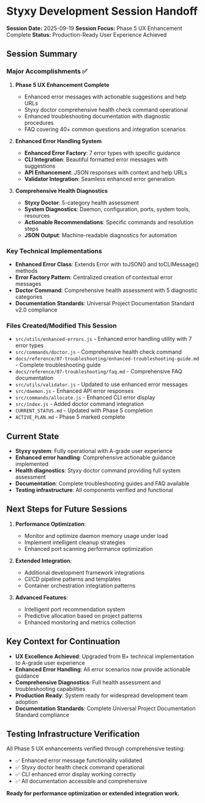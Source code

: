 # Styxy Development Session Handoff

**Session Date:** 2025-09-19
**Session Focus:** Phase 5 UX Enhancement Complete
**Status:** Production-Ready User Experience Achieved

## Session Summary

### Major Accomplishments ✅
1. **Phase 5 UX Enhancement Complete**
   - Enhanced error messages with actionable suggestions and help URLs
   - Styxy doctor comprehensive health check command operational
   - Enhanced troubleshooting documentation with diagnostic procedures
   - FAQ covering 40+ common questions and integration scenarios

2. **Enhanced Error Handling System**
   - **Enhanced Error Factory**: 7 error types with specific guidance
   - **CLI Integration**: Beautiful formatted error messages with suggestions
   - **API Enhancement**: JSON responses with context and help URLs
   - **Validator Integration**: Seamless enhanced error generation

3. **Comprehensive Health Diagnostics**
   - **Styxy Doctor**: 5-category health assessment
   - **System Diagnostics**: Daemon, configuration, ports, system tools, resources
   - **Actionable Recommendations**: Specific commands and resolution steps
   - **JSON Output**: Machine-readable diagnostics for automation

### Key Technical Implementations
- **Enhanced Error Class**: Extends Error with toJSON() and toCLIMessage() methods
- **Error Factory Pattern**: Centralized creation of contextual error messages
- **Doctor Command**: Comprehensive health assessment with 5 diagnostic categories
- **Documentation Standards**: Universal Project Documentation Standard v2.0 compliance

### Files Created/Modified This Session
- `src/utils/enhanced-errors.js` - Enhanced error handling utility with 7 error types
- `src/commands/doctor.js` - Comprehensive health check command
- `docs/reference/07-troubleshooting/enhanced-troubleshooting-guide.md` - Complete troubleshooting guide
- `docs/reference/07-troubleshooting/faq.md` - Comprehensive FAQ documentation
- `src/utils/validator.js` - Updated to use enhanced error messages
- `src/daemon.js` - Enhanced API error responses
- `src/commands/allocate.js` - Enhanced CLI error display
- `src/index.js` - Added doctor command integration
- `CURRENT_STATUS.md` - Updated with Phase 5 completion
- `ACTIVE_PLAN.md` - Phase 5 marked complete

## Current State
- **Styxy system**: Fully operational with A-grade user experience
- **Enhanced error handling**: Comprehensive actionable guidance implemented
- **Health diagnostics**: Styxy doctor command providing full system assessment
- **Documentation**: Complete troubleshooting guides and FAQ available
- **Testing infrastructure**: All components verified and functional

## Next Steps for Future Sessions
1. **Performance Optimization**:
   - Monitor and optimize daemon memory usage under load
   - Implement intelligent cleanup strategies
   - Enhanced port scanning performance optimization

2. **Extended Integration**:
   - Additional development framework integrations
   - CI/CD pipeline patterns and templates
   - Container orchestration integration patterns

3. **Advanced Features**:
   - Intelligent port recommendation system
   - Predictive allocation based on project patterns
   - Enhanced monitoring and metrics collection

## Key Context for Continuation
- **UX Excellence Achieved**: Upgraded from B+ technical implementation to A-grade user experience
- **Enhanced Error Handling**: All error scenarios now provide actionable guidance
- **Comprehensive Diagnostics**: Full health assessment and troubleshooting capabilities
- **Production Ready**: System ready for widespread development team adoption
- **Documentation Standards**: Complete Universal Project Documentation Standard compliance

## Testing Infrastructure Verification
All Phase 5 UX enhancements verified through comprehensive testing:
- ✅ Enhanced error message functionality validated
- ✅ Styxy doctor health check command operational
- ✅ CLI enhanced error display working correctly
- ✅ All documentation accessible and comprehensive

**Ready for performance optimization or extended integration work.**